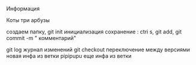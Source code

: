 Информация

Коты
три
арбузы 

создаем папку, git  init инициализация
сохранение : ctri s, git add, git commit -m " комментарий"

git log журнал изменений
git checkout переключение между версиями
новая инфа из ветки pipipupu
еще инфа из ветки 